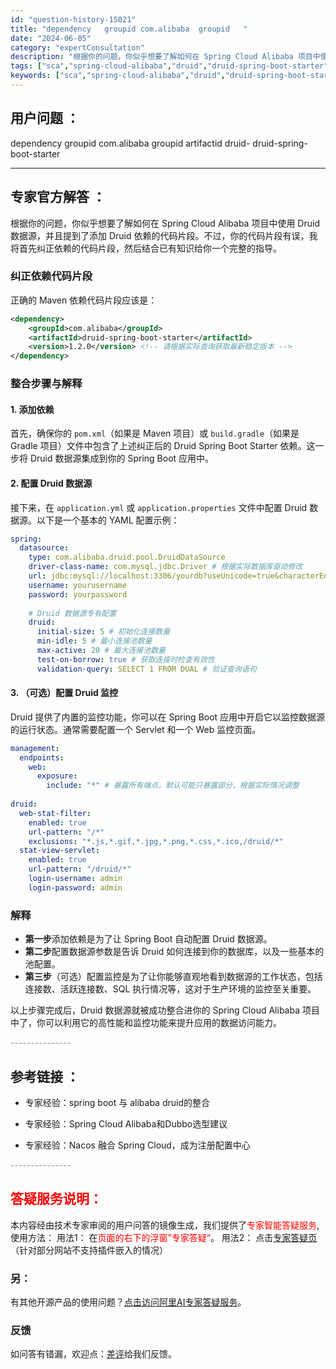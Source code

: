 ```yaml
---
id: "question-history-15021"
title: "dependency   groupid com.alibaba  groupid   "
date: "2024-06-05"
category: "expertConsultation"
description: "根据你的问题，你似乎想要了解如何在 Spring Cloud Alibaba 项目中使用 Druid 数据源，并且提到了添加 Druid 依赖的代码片段。不过，你的代码片段有误，我将首先纠正依赖的代码片段，然后结合已有知识给你一个完整的指导。### 纠正依赖代码片段正确的 Maven 依赖代码片段应"
tags: ["sca","spring-cloud-alibaba","druid","druid-spring-boot-starter","dependency","groupid","artifactid"]
keywords: ["sca","spring-cloud-alibaba","druid","druid-spring-boot-starter","dependency","groupid","artifactid"]
---
```


## 用户问题 ： 
 dependency   groupid com.alibaba  groupid   artifactid druid- druid-spring-boot-starter  

---------------
## 专家官方解答 ：

根据你的问题，你似乎想要了解如何在 Spring Cloud Alibaba 项目中使用 Druid 数据源，并且提到了添加 Druid 依赖的代码片段。不过，你的代码片段有误，我将首先纠正依赖的代码片段，然后结合已有知识给你一个完整的指导。

### 纠正依赖代码片段
正确的 Maven 依赖代码片段应该是：

```xml
<dependency>
    <groupId>com.alibaba</groupId>
    <artifactId>druid-spring-boot-starter</artifactId>
    <version>1.2.0</version> <!-- 请根据实际查询获取最新稳定版本 -->
</dependency>
```

### 整合步骤与解释

#### 1. 添加依赖
首先，确保你的 `pom.xml`（如果是 Maven 项目）或 `build.gradle`（如果是 Gradle 项目）文件中包含了上述纠正后的 Druid Spring Boot Starter 依赖。这一步将 Druid 数据源集成到你的 Spring Boot 应用中。

#### 2. 配置 Druid 数据源
接下来，在 `application.yml` 或 `application.properties` 文件中配置 Druid 数据源。以下是一个基本的 YAML 配置示例：

```yaml
spring:
  datasource:
    type: com.alibaba.druid.pool.DruidDataSource
    driver-class-name: com.mysql.jdbc.Driver # 根据实际数据库驱动修改
    url: jdbc:mysql://localhost:3306/yourdb?useUnicode=true&characterEncoding=utf8&serverTimezone=UTC # 数据库URL
    username: yourusername
    password: yourpassword
    
    # Druid 数据源专有配置
    druid:
      initial-size: 5 # 初始化连接数量
      min-idle: 5 # 最小连接池数量
      max-active: 20 # 最大连接池数量
      test-on-borrow: true # 获取连接时检查有效性
      validation-query: SELECT 1 FROM DUAL # 验证查询语句
```

#### 3. （可选）配置 Druid 监控
Druid 提供了内置的监控功能，你可以在 Spring Boot 应用中开启它以监控数据源的运行状态。通常需要配置一个 Servlet 和一个 Web 监控页面。

```yaml
management:
  endpoints:
    web:
      exposure:
        include: "*" # 暴露所有端点，默认可能只暴露部分，根据实际情况调整
      
druid:
  web-stat-filter:
    enabled: true
    url-pattern: "/*"
    exclusions: "*.js,*.gif,*.jpg,*.png,*.css,*.ico,/druid/*"
  stat-view-servlet:
    enabled: true
    url-pattern: "/druid/*"
    login-username: admin
    login-password: admin
```

### 解释
- **第一步**添加依赖是为了让 Spring Boot 自动配置 Druid 数据源。
- **第二步**配置数据源参数是告诉 Druid 如何连接到你的数据库，以及一些基本的池配置。
- **第三步**（可选）配置监控是为了让你能够直观地看到数据源的工作状态，包括连接数、活跃连接数、SQL 执行情况等，这对于生产环境的监控至关重要。

以上步骤完成后，Druid 数据源就被成功整合进你的 Spring Cloud Alibaba 项目中了，你可以利用它的高性能和监控功能来提升应用的数据访问能力。


<font color="#949494">---------------</font> 


## 参考链接 ：

* 专家经验：spring boot 与 alibaba druid的整合 
 
 * 专家经验：Spring Cloud Alibaba和Dubbo选型建议 
 
 * 专家经验：Nacos 融合 Spring Cloud，成为注册配置中心 


 <font color="#949494">---------------</font> 
 


## <font color="#FF0000">答疑服务说明：</font> 

本内容经由技术专家审阅的用户问答的镜像生成，我们提供了<font color="#FF0000">专家智能答疑服务</font>,使用方法：
用法1： 在<font color="#FF0000">页面的右下的浮窗”专家答疑“</font>。
用法2： 点击[专家答疑页](https://answer.opensource.alibaba.com/docs/intro)（针对部分网站不支持插件嵌入的情况）
### 另：


有其他开源产品的使用问题？[点击访问阿里AI专家答疑服务](https://answer.opensource.alibaba.com/docs/intro)。
### 反馈
如问答有错漏，欢迎点：[差评](https://ai.nacos.io/user/feedbackByEnhancerGradePOJOID?enhancerGradePOJOId=15090)给我们反馈。
